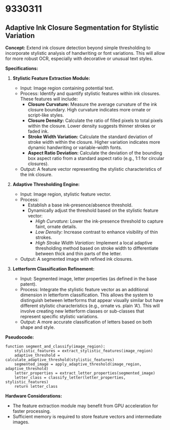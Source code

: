 # 9330311

## Adaptive Ink Closure Segmentation for Stylistic Variation

**Concept:** Extend ink closure detection beyond simple thresholding to incorporate stylistic analysis of handwriting or font variations. This will allow for more robust OCR, especially with decorative or unusual text styles.

**Specifications:**

1.  **Stylistic Feature Extraction Module:**
    *   Input: Image region containing potential text.
    *   Process:  Identify and quantify stylistic features within ink closures. These features will include:
        *   **Closure Curvature:** Measure the average curvature of the ink closure boundary. High curvature indicates more ornate or script-like styles.
        *   **Closure Density:** Calculate the ratio of filled pixels to total pixels within the closure. Lower density suggests thinner strokes or faded ink.
        *   **Stroke Width Variation:** Calculate the standard deviation of stroke width within the closure.  Higher variation indicates more dynamic handwriting or variable-width fonts.
        *   **Aspect Ratio Deviation:** Calculate the deviation of the bounding box aspect ratio from a standard aspect ratio (e.g., 1:1 for circular closures).
    *   Output:  A feature vector representing the stylistic characteristics of the ink closure.

2.  **Adaptive Thresholding Engine:**
    *   Input: Image region, stylistic feature vector.
    *   Process:
        *   Establish a base ink-presence/absence threshold.
        *   Dynamically adjust the threshold based on the stylistic feature vector:
            *   *High Curvature:* Lower the ink-presence threshold to capture faint, ornate details.
            *   *Low Density:* Increase contrast to enhance visibility of thin strokes.
            *   *High Stroke Width Variation:*  Implement a local adaptive thresholding method based on stroke width to differentiate between thick and thin parts of the letter.
    *   Output: A segmented image with refined ink closures.

3.  **Letterform Classification Refinement:**
    *   Input: Segmented image, letter properties (as defined in the base patent).
    *   Process: Integrate the stylistic feature vector as an additional dimension in letterform classification. This allows the system to distinguish between letterforms that appear visually similar but have different stylistic characteristics (e.g., ornate vs. plain ‘A’). This will involve creating new letterform classes or sub-classes that represent specific stylistic variations.
    *   Output: A more accurate classification of letters based on both shape and style.

**Pseudocode:**

```
function segment_and_classify(image_region):
    stylistic_features = extract_stylistic_features(image_region)
    adaptive_threshold = calculate_adaptive_threshold(stylistic_features)
    segmented_image = apply_adaptive_threshold(image_region, adaptive_threshold)
    letter_properties = extract_letter_properties(segmented_image)
    letter_class = classify_letter(letter_properties, stylistic_features)
    return letter_class
```

**Hardware Considerations:**

*   The feature extraction module may benefit from GPU acceleration for faster processing.
*   Sufficient memory is required to store feature vectors and intermediate images.